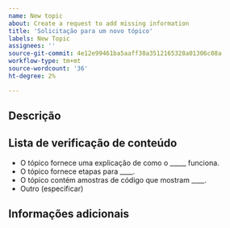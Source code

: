 ```yaml
---
name: New topic
about: Create a request to add missing information
title: 'Solicitação para um novo tópico'
labels: New Topic
assignees: ''
source-git-commit: 4e12e99461ba5aaff38a3512165328a01306c08a
workflow-type: tm+mt
source-wordcount: '36'
ht-degree: 2%

---
```



## Descrição

<!-- (REQUIRED) What topic is missing? -->

## Lista de verificação de conteúdo

<!-- (REQUIRED) List specific information or details to include in this topic. -->

<!-- Use the following list as a starting point -->

- O tópico fornece uma explicação de como o _____ funciona.
- O tópico fornece etapas para ____.
- O tópico contém amostras de código que mostram ____.
- Outro (especificar)

## Informações adicionais

<!-- (OPTIONAL) Any information you already know or other online resources that cover this topic -->

<!--
Thank you for taking the time to report this issue!
GitHub Issues in this repo should relate to the applicable codebase.

Before submitting this issue, make sure you are complying with our Code of Conduct:
https://github.com/AdobeDocs/commerce-operations.en/blob/main/code-of-conduct.md

Issues that do not comply with our Code of Conduct or do not contain enough information may be closed at the maintainers' discretion.

Feel free to remove this section before creating this issue.
-->
